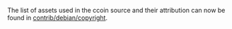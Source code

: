 The list of assets used in the ccoin source and their attribution can now be found in [contrib/debian/copyright](../contrib/debian/copyright).
